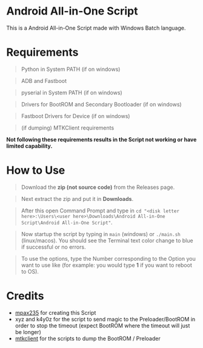 # Android All-in-One Script
This is a Android All-in-One Script made with Windows Batch language.

# Requirements
> Python in System PATH (if on windows)

> ADB and Fastboot

> pyserial in System PATH (if on windows)

> Drivers for BootROM and Secondary Bootloader (if on windows)

> Fastboot Drivers for Device (if on windows)

> (if dumping) MTKClient requirements

**Not following these requirements results in the Script not working or have limited capability.**

# How to Use
> Download the **zip (not source code)** from the Releases page.

> Next extract the zip and put it in **Downloads**.

> After this open Command Prompt and type in `cd "<disk letter here>:\Users\<user here>\Downloads\Android All-in-One Script\Android All-in-One Script"`.

> Now startup the script by typing in `main` (windows) or `./main.sh` (linux/macos). You should see the Terminal text color change to blue if successful or no errors.

> To use the options, type the Number corresponding to the Option you want to use like (for example: you would type **1** if you want to reboot to OS).

# Credits
- [mpax235](https://github.com/mpax235) for creating this Script
- xyz and k4y0z for the script to send magic to the Preloader/BootROM in order to stop the timeout (expect BootROM where the timeout will just be longer)
- [mtkclient](https://github.com/bkerler/mtkclient) for the scripts to dump the BootROM / Preloader

